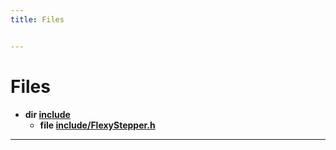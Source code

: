 ```yaml
---
title: Files


---
```


# Files



* **dir [include](https://github.com/SearchAThing-forks/FlexyStepper/blob/master/data/api/Files/dir_d44c64559bbebec7f509842c48db8b23.md#dir-include)** 
    * **file [include/FlexyStepper.h](https://github.com/SearchAThing-forks/FlexyStepper/blob/master/data/api/Files/_flexy_stepper_8h.md#file-flexystepper.h)** 



-------------------------------


